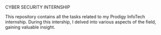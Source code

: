 CYBER SECURITY INTERNSHIP

This repository contains all the tasks related to my Prodigy InfoTech internship. During this intership, I delved into various aspects of the field, gaining valuable insight.

